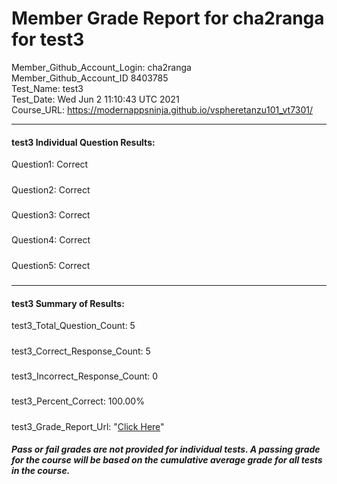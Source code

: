 # Member Grade Report for cha2ranga for test3  
   
Member_Github_Account_Login: cha2ranga  
Member_Github_Account_ID 8403785  
Test_Name: test3  
Test_Date: Wed Jun  2 11:10:43 UTC 2021  
Course_URL: https://modernappsninja.github.io/vspheretanzu101_vt7301/  
   
---  
#### test3 Individual Question Results:  
Question1: Correct  
#####  
Question2: Correct  
#####  
Question3: Correct  
#####  
Question4: Correct  
#####  
Question5: Correct  
#####  
---  
#### test3 Summary of Results:  
test3_Total_Question_Count: 5  
#####  
test3_Correct_Response_Count: 5  
#####  
test3_Incorrect_Response_Count: 0  
#####  
test3_Percent_Correct: 100.00%  
#####  
test3_Grade_Report_Url: "[Click Here](https://github.com/modernappsninjas/cha2ranga/blob/main/static/userdata/courses/vspheretanzu101_vt7301/grade_report.pr287.test3.md)"
##### Pass or fail grades are not provided for individual tests. A passing grade for the course will be based on the cumulative average grade for all tests in the course.  
